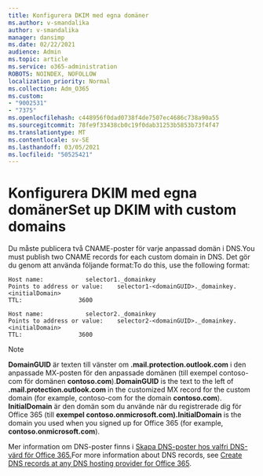 ```yaml
---
title: Konfigurera DKIM med egna domäner
ms.author: v-smandalika
author: v-smandalika
manager: dansimp
ms.date: 02/22/2021
audience: Admin
ms.topic: article
ms.service: o365-administration
ROBOTS: NOINDEX, NOFOLLOW
localization_priority: Normal
ms.collection: Adm_O365
ms.custom:
- "9002531"
- "7375"
ms.openlocfilehash: c448956f0dad0738f4de7507ec4686c738a90a55
ms.sourcegitcommit: 78fe9f33438cb0c19f0dab31253b5853b73f4f47
ms.translationtype: MT
ms.contentlocale: sv-SE
ms.lasthandoff: 03/05/2021
ms.locfileid: "50525421"
---
```

# <a name="set-up-dkim-with-custom-domains"></a><span data-ttu-id="c773b-102">Konfigurera DKIM med egna domäner</span><span class="sxs-lookup"><span data-stu-id="c773b-102">Set up DKIM with custom domains</span></span>

<span data-ttu-id="c773b-103">Du måste publicera två CNAME-poster för varje anpassad domän i DNS.</span><span class="sxs-lookup"><span data-stu-id="c773b-103">You must publish two CNAME records for each custom domain in DNS.</span></span> <span data-ttu-id="c773b-104">Det gör du genom att använda följande format:</span><span class="sxs-lookup"><span data-stu-id="c773b-104">To do this, use the following format:</span></span>

```console
Host name:            selector1._domainkey
Points to address or value:    selector1-<domainGUID>._domainkey.<initialDomain>
TTL:                3600

Host name:            selector2._domainkey
Points to address or value:    selector2-<domainGUID>._domainkey.<initialDomain>
TTL:                3600
```
> [!NOTE]
> <span data-ttu-id="c773b-105">**DomainGUID** är texten till vänster om **.mail.protection.outlook.com** i den anpassade MX-posten för den anpassade domänen (till exempel contoso-com för domänen **contoso.com**).</span><span class="sxs-lookup"><span data-stu-id="c773b-105">**DomainGUID** is the text to the left of **.mail.protection.outlook.com** in the customized MX record for the custom domain (for example, contoso-com for the domain **contoso.com**).</span></span> <span data-ttu-id="c773b-106">**InitialDomain** är den domän som du använde när du registrerade dig för Office 365 (till **exempel contoso.onmicrosoft.com).**</span><span class="sxs-lookup"><span data-stu-id="c773b-106">**InitialDomain** is the domain you used when you signed up for Office 365 (for example, **contoso.onmicrosoft.com**).</span></span>

<span data-ttu-id="c773b-107">Mer information om DNS-poster finns i [Skapa DNS-poster hos valfri DNS-värd för Office 365.](https://docs.microsoft.com/microsoft-365/admin/get-help-with-domains/create-dns-records-at-any-dns-hosting-provider)</span><span class="sxs-lookup"><span data-stu-id="c773b-107">For more information about DNS records, see [Create DNS records at any DNS hosting provider for Office 365](https://docs.microsoft.com/microsoft-365/admin/get-help-with-domains/create-dns-records-at-any-dns-hosting-provider).</span></span>